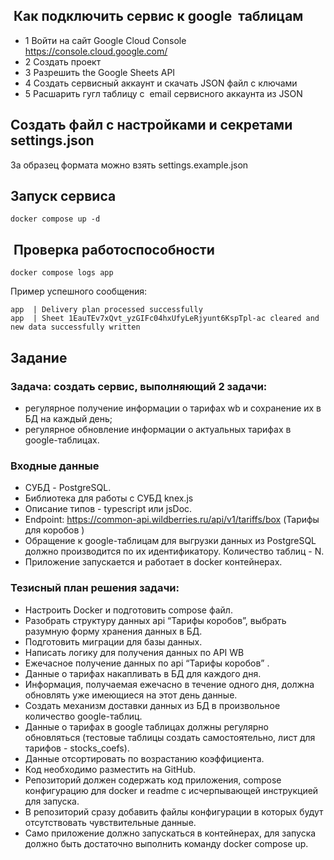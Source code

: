 ##  Как подключить сервис к google  таблицам

- 1 Войти на сайт Google Cloud Console https://console.cloud.google.com/
- 2 Создать проект
- 3 Разрешить the Google Sheets API
- 4 Создать сервисный аккаунт и скачать JSON файл с ключами
- 5 Расшарить гугл таблицу с  email сервисного аккаунта из JSON

## Создать файл с настройками и секретами settings.json

За образец формата можно взять settings.example.json

## Запуск сервиса 

```
docker compose up -d
```

##  Проверка работоспособности

```
docker compose logs app
```

Пример успешного сообщения:

```
app  | Delivery plan processed successfully
app  | Sheet 1EauTEv7xQvt_yzGIFc04hxUfyLeRjyunt6KspTpl-ac cleared and new data successfully written
```

## Задание

### Задача: создать сервис, выполняющий 2 задачи:

- регулярное получение информации о тарифах wb и сохранение их в БД на каждый день;
- регулярное обновление информации о актуальных тарифах в google-таблицах.

### Входные данные

- СУБД - PostgreSQL.
- Библиотека для работы с СУБД knex.js
- Описание типов - typescript или jsDoc.
- Endpoint: https://common-api.wildberries.ru/api/v1/tariffs/box (Тарифы для коробов )
- Обращение к google-таблицам для выгрузки данных из PostgreSQL должно производится по их идентификатору. Количество таблиц - N.
- Приложение запускается и работает в docker контейнерах.

### Тезисный план решения задачи:

- Настроить Docker и подготовить compose файл.
- Разобрать структуру данных api “Тарифы коробов”, выбрать разумную форму хранения данных в БД.
- Подготовить миграции для базы данных.
- Написать логику для получения данных по API WB
- Ежечасное получение данных по api “Тарифы коробов” .
- Данные о тарифах накапливать в БД для каждого дня.
- Информация, получаемая ежечасно в течение одного дня, должна обновлять уже имеющиеся на этот день данные.
- Создать механизм доставки данных из БД в произвольное количество google-таблиц.
- Данные о тарифах в google таблицах должны регулярно обновляться (тестовые таблицы создать самостоятельно, лист для тарифов - stocks_coefs).
- Данные отсортировать по возрастанию коэффициента.
- Код необходимо разместить на GitHub.
- Репозиторий должен содержать код приложения, compose конфигурацию для docker и readme с исчерпывающей инструкцией для запуска.
- В репозиторий сразу добавить файлы конфигурации в которых будут отсутствовать чувствительные данные.
- Само приложение должно запускаться в контейнерах, для запуска должно быть достаточно выполнить команду docker compose up.

